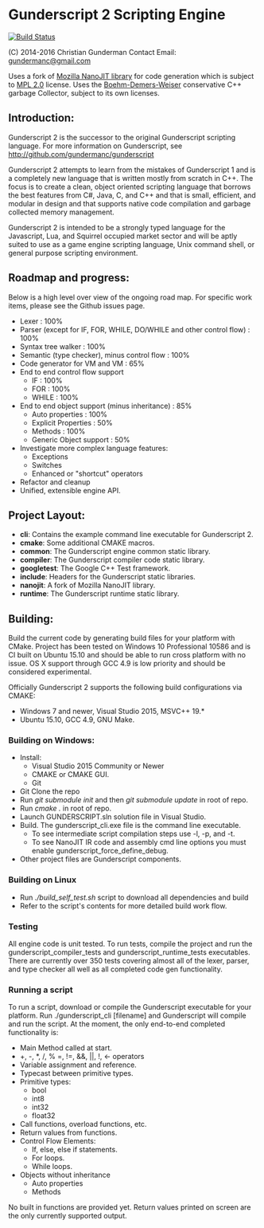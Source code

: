 # Gunderscript 2 Scripting Engine
[![Build Status](https://travis-ci.org/gundermanc/gunderscript-2.svg?branch=feature%2Fci_build)](https://travis-ci.org/gundermanc/gunderscript-2)

(C) 2014-2016 Christian Gunderman
Contact Email: gundermanc@gmail.com

Uses a fork of [Mozilla NanoJIT library](https://github.com/gundermanc/nanojit) for code generation which is subject to [MPL 2.0](http://www.mozilla.org/MPL/2.0) license.
Uses the [Boehm-Demers-Weiser](https://github.com/ivmai/bdwgc) conservative C++ garbage Collector, subject to its own licenses.

## Introduction:
Gunderscript 2 is the successor to the original Gunderscript scripting language.
For more information on Gunderscript, see http://github.com/gundermanc/gunderscript

Gunderscript 2 attempts to learn from the mistakes of Gunderscript 1 and is a
completely new language that is written mostly from scratch in C++. The focus is
to create a clean, object oriented scripting language that borrows the best features
from C#, Java, C, and C++ and that is small, efficient, and modular in design and that
supports native code compilation and garbage collected memory management.

Gunderscript 2 is intended to be a strongly typed language for the Javascript,
Lua, and Squirrel occupied market sector and will be aptly suited to use as a
game engine scripting language, Unix command shell, or general purpose scripting
environment.

## Roadmap and progress:
Below is a high level over view of the ongoing road map. For specific work items,
please see the Github issues page.
  - Lexer : 100%
  - Parser (except for IF, FOR, WHILE, DO/WHILE and other control flow) : 100%
  - Syntax tree walker : 100%
  - Semantic (type checker), minus control flow : 100%
  - Code generator for VM and VM : 65%
  - End to end control flow support
    - IF : 100%
    - FOR : 100%
    - WHILE : 100%
  - End to end object support (minus inheritance) : 85%
    - Auto properties : 100%
    - Explicit Properties : 50%
    - Methods : 100%
    - Generic Object support : 50%
  - Investigate more complex language features:
    - Exceptions
    - Switches
    - Enhanced or "shortcut" operators
  - Refactor and cleanup
  - Unified, extensible engine API.

## Project Layout:
  - **cli**: Contains the example command line executable for Gunderscript 2.
  - **cmake**: Some additional CMAKE macros.
  - **common**: The Gunderscript engine common static library.
  - **compiler**: The Gunderscript compiler code static library.
  - **googletest**: The Google C++ Test framework.
  - **include**: Headers for the Gunderscript static libraries.
  - **nanojit**: A fork of Mozilla NanoJIT library.
  - **runtime**: The Gunderscript runtime static library.

## Building:
Build the current code by generating build files for your platform with CMake.
Project has been tested  on Windows 10 Professional 10586 and is CI built on
Ubuntu 15.10 and should be able to run cross platform with no issue. OS X support
through GCC 4.9 is low priority and should be considered experimental.

Officially Gunderscript 2 supports the following build configurations via CMAKE:
  - Windows 7 and newer, Visual Studio 2015, MSVC++ 19.*
  - Ubuntu 15.10, GCC 4.9, GNU Make.

### Building on Windows:
  - Install:
    - Visual Studio 2015 Community or Newer
    - CMAKE or CMAKE GUI.
    - Git
  - Git Clone the repo
  - Run *git submodule init* and then *git submodule update* in root of repo.
  - Run *cmake .* in root of repo.
  - Launch GUNDERSCRIPT.sln solution file in Visual Studio.
  - Build. The gunderscript_cli.exe file is the command line executable.
    - To see intermediate script compilation steps use -l, -p, and -t.
    - To see NanoJIT IR code and assembly cmd line options you must enable gunderscript_force_define_debug.
  - Other project files are Gunderscript components.

### Building on Linux
  - Run *./build_self_test.sh* script to download all dependencies and build
  - Refer to the script's contents for more detailed build work flow.

### Testing
All engine code is unit tested. To run tests, compile the project and run the
gunderscript_compiler_tests and gunderscript_runtime_tests executables. There are
currently over 350 tests covering almost all of the lexer, parser, and type checker
all well as all completed code gen functionality.

### Running a script
To run a script, download or compile the Gunderscript executable for your platform.
Run ./gunderscript_cli [filename] and Gunderscript will compile and run the script.
At the moment, the only end-to-end completed functionality is:
  - Main Method called at start.
  - +, -, *, /, % =, !=, &&, ||, !, <- operators
  - Variable assignment and reference.
  - Typecast between primitive types.
  - Primitive types:
    - bool
    - int8
    - int32
    - float32
  - Call functions, overload functions, etc.
  - Return values from functions.
  - Control Flow Elements:
    - If, else, else if statements.
    - For loops.
    - While loops.
  - Objects without inheritance
    - Auto properties
    - Methods

No built in functions are provided yet. Return values printed on screen are the only
currently supported output.
